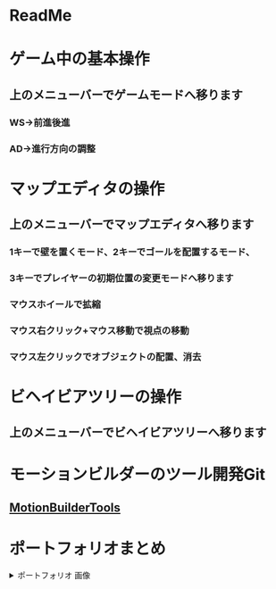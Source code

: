# ReadMe

# ゲーム中の基本操作  
## 上のメニューバーでゲームモードへ移ります  
### WS→前進後進  
### AD→進行方向の調整  
## 

# マップエディタの操作  
## 上のメニューバーでマップエディタへ移ります  
### 1キーで壁を置くモード、2キーでゴールを配置するモード、  
### 3キーでプレイヤーの初期位置の変更モードへ移ります  
### マウスホイールで拡縮  
### マウス右クリック+マウス移動で視点の移動  
### マウス左クリックでオブジェクトの配置、消去  

# ビヘイビアツリーの操作  
## 上のメニューバーでビヘイビアツリーへ移ります  

# モーションビルダーのツール開発Git  
## [MotionBuilderTools](https://github.com/LC1A-09-onodera/MotionBuilderTools.git)  

# ポートフォリオまとめ    
<details>
<summary>ポートフォリオ  画像</summary>

![](PDFPhoto/作品紹介.png)  
![](PDFPhoto/作品紹介(1).png)   
![](PDFPhoto/作品紹介(4).png)  
![](PDFPhoto/作品紹介(2).png)  
![](PDFPhoto/作品紹介(3).png)  
![](PDFPhoto/作品紹介(5).png)  
![](PDFPhoto/作品紹介(6).png)  

</details>